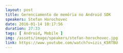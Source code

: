 ```yaml
---
layout: post
title: Gerenciamento de memória no Android SDK
speakers: Stefan Horochovec
date: 2016-01-14 18:17:56
duration: 27:33
tags: [ Android, Mobile ]
img: /assets/image/speakers/stefan-horochovec.jpg
link: https://www.youtube.com/watch?v=izis_K5RTBU
---
```

